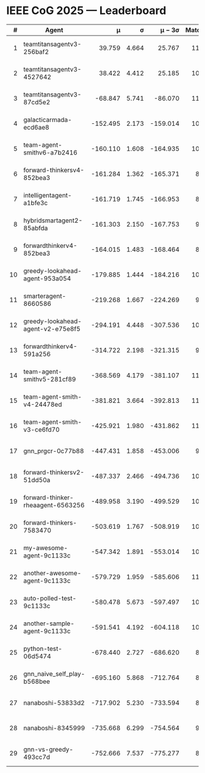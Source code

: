 # IEEE CoG 2025 — Leaderboard

| # | Agent | μ | σ | μ − 3σ | Matches | Updated |
|---:|---|---:|---:|---:|---:|---|
| 1 | teamtitansagentv3-256baf2 | 39.759 | 4.664 | 25.767 | 11080 | 2025-08-21 05:03 |
| 2 | teamtitansagentv3-4527642 | 38.422 | 4.412 | 25.185 | 10114 | 2025-08-21 05:03 |
| 3 | teamtitansagentv3-87cd5e2 | -68.847 | 5.741 | -86.070 | 11586 | 2025-08-21 05:03 |
| 4 | galacticarmada-ecd6ae8 | -152.495 | 2.173 | -159.014 | 10480 | 2025-08-21 05:03 |
| 5 | team-agent-smithv6-a7b2416 | -160.110 | 1.608 | -164.935 | 10300 | 2025-08-21 05:03 |
| 6 | forward-thinkersv4-852bea3 | -161.284 | 1.362 | -165.371 | 8761 | 2025-08-21 05:03 |
| 7 | intelligentagent-a1bfe3c | -161.719 | 1.745 | -166.953 | 8913 | 2025-08-21 05:03 |
| 8 | hybridsmartagent2-85abfda | -161.303 | 2.150 | -167.753 | 9517 | 2025-08-21 05:03 |
| 9 | forwardthinkerv4-852bea3 | -164.015 | 1.483 | -168.464 | 8552 | 2025-08-21 05:03 |
| 10 | greedy-lookahead-agent-953a054 | -179.885 | 1.444 | -184.216 | 10370 | 2025-08-21 05:03 |
| 11 | smarteragent-8660586 | -219.268 | 1.667 | -224.269 | 9351 | 2025-08-21 05:03 |
| 12 | greedy-lookahead-agent-v2-e75e8f5 | -294.191 | 4.448 | -307.536 | 10810 | 2025-08-21 05:03 |
| 13 | forwardthinkerv4-591a256 | -314.722 | 2.198 | -321.315 | 9200 | 2025-08-21 05:03 |
| 14 | team-agent-smithv5-281cf89 | -368.569 | 4.179 | -381.107 | 11160 | 2025-08-21 05:03 |
| 15 | team-agent-smith-v4-24478ed | -381.821 | 3.664 | -392.813 | 11422 | 2025-08-21 05:03 |
| 16 | team-agent-smith-v3-ce6fd70 | -425.921 | 1.980 | -431.862 | 11942 | 2025-08-21 05:03 |
| 17 | gnn_prgcr-0c77b88 | -447.431 | 1.858 | -453.006 | 9750 | 2025-08-21 05:03 |
| 18 | forward-thinkersv2-51dd50a | -487.337 | 2.466 | -494.736 | 10922 | 2025-08-21 05:03 |
| 19 | forward-thinker-rheaagent-6563256 | -489.958 | 3.190 | -499.529 | 10342 | 2025-08-21 05:03 |
| 20 | forward-thinkers-7583470 | -503.619 | 1.767 | -508.919 | 10160 | 2025-08-21 05:03 |
| 21 | my-awesome-agent-9c1133c | -547.342 | 1.891 | -553.014 | 10940 | 2025-08-21 05:03 |
| 22 | another-awesome-agent-9c1133c | -579.729 | 1.959 | -585.606 | 11340 | 2025-08-21 05:03 |
| 23 | auto-polled-test-9c1133c | -580.478 | 5.673 | -597.497 | 10180 | 2025-08-21 05:03 |
| 24 | another-sample-agent-9c1133c | -591.541 | 4.192 | -604.118 | 10660 | 2025-08-21 05:03 |
| 25 | python-test-06d5474 | -678.440 | 2.727 | -686.620 | 8990 | 2025-08-21 05:03 |
| 26 | gnn_naive_self_play-b568bee | -695.160 | 5.868 | -712.764 | 8860 | 2025-08-21 05:03 |
| 27 | nanaboshi-53833d2 | -717.902 | 5.230 | -733.594 | 8370 | 2025-08-21 05:03 |
| 28 | nanaboshi-8345999 | -735.668 | 6.299 | -754.564 | 9050 | 2025-08-21 05:03 |
| 29 | gnn-vs-greedy-493cc7d | -752.666 | 7.537 | -775.277 | 8720 | 2025-08-21 05:03 |
